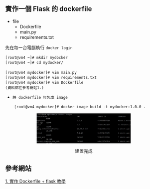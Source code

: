 ## 實作一個 Flask 的 dockerfile


*   file
    * Dockerfile
    * main.py
    * requirements.txt

先在每一台電腦執行 `docker login`

    [root@vm4 ~]# mkdir mydocker
    [root@vm4 ~]# cd mydocker/

    [root@vm4 mydocker]# vim main.py
    [root@vm4 mydocker]# vim requirements.txt
    [root@vm4 mydocker]# vim Dockerfile
    (資料都在參考網站1.)

- `將 dockerfile 打包成 image`
```
    [root@vm4 mydocker]# docker image build -t mydocker:1.0.0 .
```

<div  align="center">  
 <img src="https://raw.githubusercontent.com/TKTim/Docker-/master/Picture/45.jpg" width = "60%" height = "60%" alt="01" align=center />

 建置完成

 <div align="left">



## 參考網站

[1. 實作 Dockerfile + flask 教學](https://www.maxlist.xyz/2020/01/11/docker-flask/)

